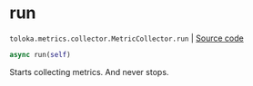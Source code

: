 # run
`toloka.metrics.collector.MetricCollector.run` | [Source code](https://github.com/Toloka/toloka-kit/blob/v1.1.4/src/metrics/collector.py#L72)

```python
async run(self)
```

Starts collecting metrics. And never stops.

